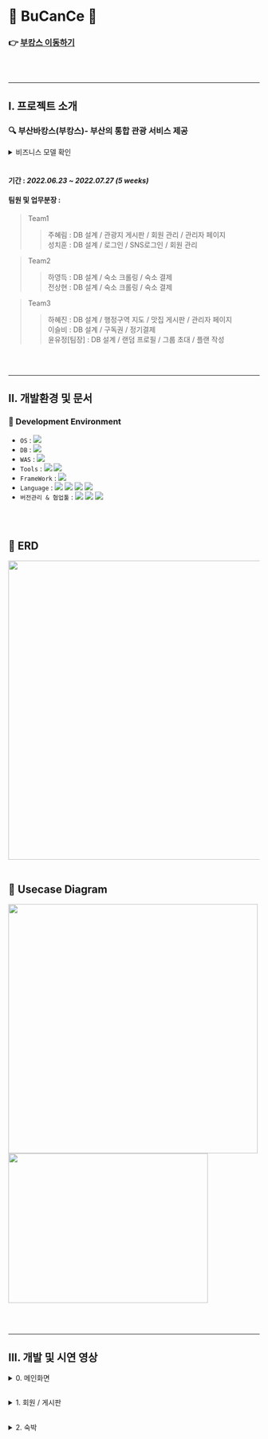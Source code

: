 # :ocean: BuCanCe :ocean:
### :point_right: <a href="http://itwillbs5.cafe24.com/main" target="_blank">부캉스 이동하기</a>
<br><br><hr>

I. 프로젝트 소개
-----
 ### :mag: 부산바캉스(부캉스)- 부산의 통합 관광 서비스 제공
 <details>
 <summary>비즈니스 모델 확인</summary>
 <br>
 
> #### 1. 관광지/맛집 : 플랜을 작성할 때 관광지를 찾을 수고를 덜기 위해 게시판을 만들었고, 방문자들의 리뷰를 공유할 수 있음
> #### 2. 숙소 : 크롤링해 온 내용으로 예약 가능한 숙소 정보 / 가격을 확인할 수 있음
> #### 3. 구독권 : 구독권 구매 회원에게 추가 플랜 작성하는 서비스 제공
>> #### => 수익 창출 기대
> #### 4. 플랜 작성 : 혼자가 아니라 그룹으로 초대해서 플랜을 작성하고 공유가능
>> #### => 경쟁력 확보 
</details>
<br>
 
#### 기간 : <i>2022.06.23 ~ 2022.07.27   (5 weeks) </i>
#### 팀원 및 업무분장 : 
> Team1
>> 주혜림 : DB 설계 / 관광지 게시판 / 회원 관리 / 관리자 페이지   
>> 성치훈 : DB 설계 / 로그인 / SNS로그인 / 회원 관리   

> Team2   
>> 하영득 : DB 설계 / 숙소 크롤링 / 숙소 결제   
>> 전상현 : DB 설계 / 숙소 크롤링 / 숙소 결제

> Team3
>> 하혜진 : DB 설계 / 행정구역 지도 / 맛집 게시판 / 관리자 페이지   
>> 이슬비 : DB 설계 / 구독권 / 정기결제    
>> 윤유정[팀장] : DB 설계 / 랜덤 프로필 / 그룹 초대 / 플랜 작성

<br><br>
<hr>

 II. 개발환경 및 문서
 -----
### :wrench: Development Environment
- `OS` : <img src="https://img.shields.io/badge/windows10-0078D6?style=for-the-badge&logo=windows&logoColor=white">
- `DB` : <img src="https://img.shields.io/badge/MySQL5.5.17-4479A1?style=for-the-badge&logo=MySQL&logoColor=white">
- `WAS` : <img src="https://img.shields.io/badge/Apache tomcat 8.5-F8DC75?style=for-the-badge&logo=Apache Tomcat&logoColor=black">
- `Tools` : <img src="https://img.shields.io/badge/STS-6DB33F?style=for-the-badge&logo=Spring&logoColor=white"> <img src="https://img.shields.io/badge/VS Code-007ACC?style=for-the-badge&logo=Visual Studio Code&logoColor=white">
- `FrameWork` : <img src="https://img.shields.io/badge/Spring FrameWork 4.3.8-6DB33F?style=for-the-badge&logo=Spring&logoColor=white">
- `Language` : <img src="https://img.shields.io/badge/JAVA8-007396?style=for-the-badge&logo=java&logoColor=white"> <img src="https://img.shields.io/badge/HTML5-E34F26?style=for-the-badge&logo=HTML5&logoColor=white"> <img src="https://img.shields.io/badge/CSS3-1572B6?style=for-the-badge&logo=CSS3&logoColor=white"> <img src="https://img.shields.io/badge/JavaScript-F7DF1E?style=for-the-badge&logo=JavaScript&logoColor=white">
- `버전관리 & 협업툴` : <img src="https://img.shields.io/badge/Git-F05032?style=for-the-badge&logo=Git&logoColor=white"> <img src="https://img.shields.io/badge/GitHub-181717?style=for-the-badge&logo=GitHub&logoColor=white"> <img src="https://img.shields.io/badge/Slack-4A154B?style=for-the-badge&logo=Slack&logoColor=white">

<br><br>

## :wrench: ERD
<img src="https://user-images.githubusercontent.com/97975367/184006127-baf77ec8-0900-4b31-8f71-3028040fb3a5.png" width="700" height="600"/>
<br><br>

## :wrench: Usecase Diagram
<img src="https://user-images.githubusercontent.com/97975367/184006446-1fb02b52-10b4-4b93-b14b-51deb92798bb.png" width="500" height="500"/><img src="https://user-images.githubusercontent.com/97975367/184006503-50c46c07-8c3f-4d09-8abc-31d1bbc22573.png" width="400" height="300"/>

<br><br>
<hr>


III. 개발 및 시연 영상
-----
<details>
 <summary>0. 메인화면</summary>
 <br>
 
 [main](https://user-images.githubusercontent.com/97975367/184119317-f2e63857-b745-451c-bae6-df59ba7b98a0.webm)
 </details>

##  
<details>
<summary> 1. 회원 / 게시판</summary>

### 1) 회원가입
- 유효성 검사 통과 후 회원가입 가능
- 주소 검색 Daum API 이용

    <img src="https://user-images.githubusercontent.com/97975367/184116785-3c9d600d-19d4-49f6-9da5-a574b55f5eaf.png" width="350" height="400" />
<br>

### 2) 로그인
- 일반 로그인 or 카카오 로그인 가능

    <img src="https://user-images.githubusercontent.com/97975367/184117021-3cf42046-64c1-470d-b74f-e3943f2282a1.png" width="300" height="200" />
<br>

### 3) 마이페이지
- 찜목록(관광지 / 맛집) 확인 가능

    <img src="https://user-images.githubusercontent.com/97975367/184117354-599f14c4-f5b3-4fd4-8a8f-5dda28c50572.png" width="600" height="450" />
<br>

### 4) 관광지 게시판
- 조회수, 댓글수, 좋아요 수 확인 가능
- 공공데이터Api 사용하여 부산 현재 날씨 출력
 
[tour_board.webm](https://user-images.githubusercontent.com/97975367/184121276-0ef233c6-8742-4d22-8453-c156f6a1d64f.webm)

<br>

</details>

## 
<details>
<summary>2. 숙박</summary>

### 1) 숙박 목록
- 숙박정보 크롤링으로 인한 페이지 지연 현상 => 로딩bar & 무한스크롤을 활용하여 자연스럽게 구현
 
 [accomodation_list](https://user-images.githubusercontent.com/97975367/184119684-3e99573e-8523-4cfc-844b-aa5825bc2df5.webm)
 
<br>
 
 ### 2) 숙박 상세정보
 - 크롤링해온 숙소 상세정보와 카카오 지도 API 활용하여 숙소의 위치정보+로드뷰 노출

[accomodation_detail](https://user-images.githubusercontent.com/97975367/184120478-ef870a02-b74f-4e59-804e-33e3638a7a1a.webm)
 
<br>
 
 ### 3)
 
 
</details>
